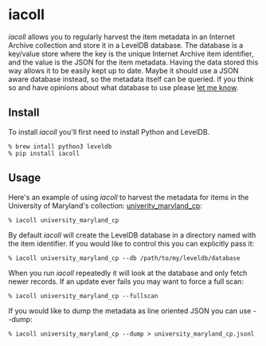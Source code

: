 # iacoll

*iacoll* allows you to regularly harvest the item metadata in an Internet
Archive collection and store it in a LevelDB database. The database is a
key/value store where the key is the unique Internet Archive item identifier,
and the value is the JSON for the item metadata. Having the data stored this way
allows it to be easily kept up to date. Maybe it should use a JSON aware
database instead, so the metadata itself can be queried. If you think so and
have opinions about what database to use please 
[let me know](https://github.com/edsu/iacoll/issues).

## Install

To install *iacoll* you'll first need to install Python and LevelDB. 

    % brew intall python3 leveldb
    % pip install iacoll

## Usage

Here's an example of using *iacoll* to harvest the metadata for items in the
University of Maryland's collection:
[univerity_maryland_cp](https://archive.org/details/university_maryland_cp):

    % iacoll university_maryland_cp 

By default *iacoll* will create the LevelDB database in a directory named with
the item identifier. If you would like to control this you can explicitly pass
it:

    % iacoll university_maryland_cp --db /path/to/my/leveldb/database

When you run *iacoll* repeatedly it will look at the database and only fetch
newer records. If an update ever fails you may want to force a full scan:

    % iacoll university_maryland_cp --fullscan

If you would like to dump the metadata as line oriented JSON you can use --dump:

    % iacoll university_maryland_cp --dump > university_maryland_cp.jsonl

